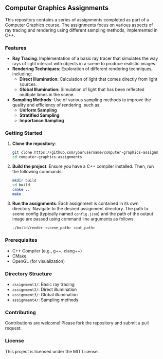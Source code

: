 ## Computer Graphics Assignments

This repository contains a series of assignments completed as part of a Computer Graphics course. The assignments focus on various aspects of ray tracing and rendering using different sampling methods, implemented in C++.

### Features

- **Ray Tracing**: Implementation of a basic ray tracer that simulates the way rays of light interact with objects in a scene to produce realistic images.
- **Rendering Techniques**: Exploration of different rendering techniques, including:
  - **Direct Illumination**: Calculation of light that comes directly from light sources.
  - **Global Illumination**: Simulation of light that has been reflected multiple times in the scene.
- **Sampling Methods**: Use of various sampling methods to improve the quality and efficiency of rendering, such as:
  - **Uniform Sampling**
  - **Stratified Sampling**
  - **Importance Sampling**

### Getting Started

1. **Clone the repository**:
   ```sh
   git clone https://github.com/yourusername/computer-graphics-assignments.git
   cd computer-graphics-assignments
   ```

2. **Build the project**:
   Ensure you have a C++ compiler installed. Then, run the following commands:
   ```sh
   mkdir build
   cd build
   cmake ..
   make
   ```

3. **Run the assignments**:
   Each assignment is contained in its own directory. Navigate to the desired assignment directory. The path to scene config (typically named `config.json`) and the path of the output image are passed using command line arguments as follows:
    ```bash
    ./build/render <scene_path> <out_path>
    ```

### Prerequisites

- C++ Compiler (e.g., g++, clang++)
- CMake
- OpenGL (for visualization)

### Directory Structure

- `assignment1/`: Basic ray tracing
- `assignment2/`: Direct illumination
- `assignment3/`: Global illumination
- `assignment4/`: Sampling methods

### Contributing

Contributions are welcome! Please fork the repository and submit a pull request.

### License

This project is licensed under the MIT License.
